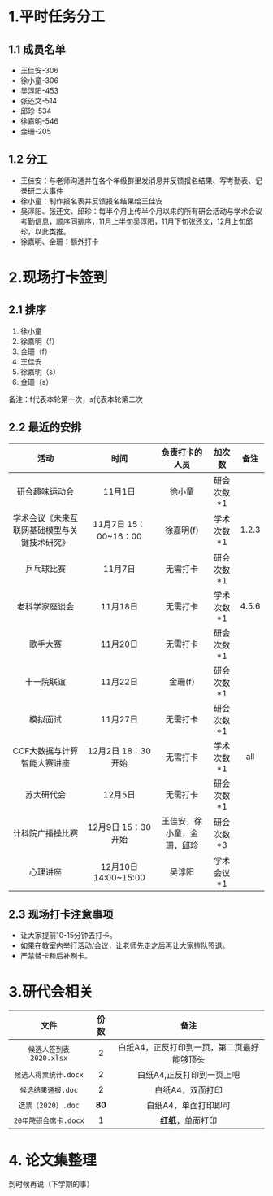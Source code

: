 
# 1.平时任务分工
## 1.1 成员名单
- 王佳安-306  
- 徐小童-306  
- 吴淳阳-453    
- 张还文-514  
- 邱珍-534  
- 徐嘉明-546  
- 金珊-205  

## 1.2 分工
- 王佳安：与老师沟通并在各个年级群里发消息并反馈报名结果、写考勤表、记录研二大事件
- 徐小童：制作报名表并反馈报名结果给王佳安
- 吴淳阳、张还文、邱珍：每半个月上传半个月以来的所有研会活动与学术会议考勤信息，顺序同排序，11月上半旬吴淳阳，11月下旬张还文，12月上旬邱珍，以此类推。
- 徐嘉明、金珊：额外打卡


# 2.现场打卡签到
## 2.1 排序
1. 徐小童
2. 徐嘉明（f）
3. 金珊（f）
4. 王佳安
5. 徐嘉明（s）
6. 金珊（s）  
   
备注：f代表本轮第一次，s代表本轮第二次

## 2.2 最近的安排
| 活动 | 时间 | 负责打卡的人员 | 加次数 |备注|
| :---: | :---: | :---: | :---: | :---: |
|研会趣味运动会|11月1日|徐小童|研会次数*1|
|学术会议《未来互联网基础模型与关键技术研究》|11月7日 15：00~16：00|徐嘉明(f)|学术次数*1|1.2.3|
|乒乓球比赛|11月7日|无需打卡|研会次数*1||
|老科学家座谈会|11月18日|无需打卡|学术次数*1|4.5.6|
|歌手大赛|11月20日|无需打卡|研会次数*1||
|十一院联谊|11月22日|金珊(f)|研会次数*1||
|模拟面试|11月27日|无需打卡|研会次数*1||
|CCF大数据与计算智能大赛讲座|12月2日 18：30开始|无需打卡|学术次数*1|all|
|苏大研代会|12月5日|无需打卡|研会次数*1||
|计科院广播操比赛|12月9日 15：30开始|王佳安，徐小童，金珊，邱珍|研会次数*3||
|心理讲座|12月10日 14:00~15:00|吴淳阳|学术会议*1||


## 2.3 现场打卡注意事项
- 让大家提前10-15分钟去打卡。
- 如果在教室内举行活动/会议，让老师先走之后再让大家排队签退。
- 严禁替卡和后补刷卡。

# 3.研代会相关
| 文件 | 份数 | 备注|
| :---: | :---: | :---: |
|`候选人签到表2020.xlsx`|2|白纸A4，正反打印到一页，第二页最好能够顶头|
|`候选人得票统计.docx`|2|白纸A4,正反打印到一页上吧|
|`候选结果通报.doc`|2|白纸A4，双面打印|
|`选票（2020）.doc`|**80**|白纸A4，单面打印即可|
|`20年院研会席卡.docx`|1|**红纸**，单面打印|


# 4. 论文集整理
到时候再说（下学期的事）


